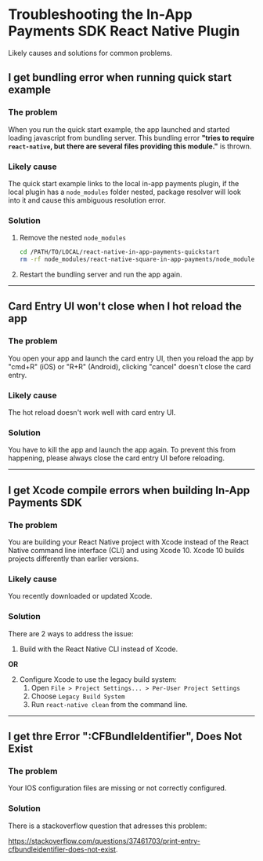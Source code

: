 # Troubleshooting the In-App Payments SDK React Native Plugin

Likely causes and solutions for common problems.

## I get bundling error when running quick start example

### The problem

When you run the quick start example, the app launched and started loading javascript from bundling server.
This bundling error **"tries to require `react-native`, but there are several files providing this module."** is thrown.

### Likely cause

The quick start example links to the local in-app payments plugin, if the local plugin has a `node_modules` folder nested,
package resolver will look into it and cause this ambiguous resolution error.

### Solution

1. Remove the nested `node_modules`

    ```bash
    cd /PATH/TO/LOCAL/react-native-in-app-payments-quickstart
    rm -rf node_modules/react-native-square-in-app-payments/node_modules/
    ```

1. Restart the bundling server and run the app again.

---


## Card Entry UI won't close when I hot reload the app

### The problem

You open your app and launch the card entry UI, then you reload the app by "cmd+R" (iOS) or "R+R" (Android), clicking "cancel" doesn't close the card entry.

### Likely cause

The hot reload doesn't work well with card entry UI.

### Solution

You have to kill the app and launch the app again.
To prevent this from happening, please always close the card entry UI before reloading.

---


## I get Xcode compile errors when building In-App Payments SDK

### The problem

You are building your React Native project with Xcode instead of the React Native
command line interface (CLI) and using Xcode 10. Xcode 10 builds projects
differently than earlier versions.

### Likely cause

You recently downloaded or updated Xcode.

### Solution

There are 2 ways to address the issue:

1. Build with the React Native CLI instead of Xcode.

**OR**

2. Configure Xcode to use the legacy build system:
    1. Open `File > Project Settings... > Per-User Project Settings`
    2. Choose `Legacy Build System`
    3. Run `react-native clean` from the command line.

---


## I get thre Error ":CFBundleIdentifier", Does Not Exist

### The problem

Your IOS configuration files are missing or not correctly configured.

### Solution

There is a stackoverflow question that adresses this problem:

https://stackoverflow.com/questions/37461703/print-entry-cfbundleidentifier-does-not-exist.
